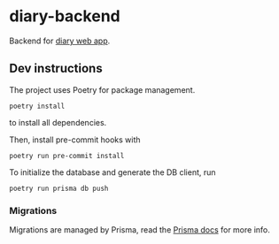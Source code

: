 # diary-backend
Backend for [diary web app](https://csgang.xyz/r/diary).

## Dev instructions
The project uses Poetry for package management.
```
poetry install
```
to install all dependencies.

Then, install pre-commit hooks with
```
poetry run pre-commit install
```

To initialize the database and generate the DB client, run
```
poetry run prisma db push
```

### Migrations
Migrations are managed by Prisma, read the [Prisma docs](https://www.prisma.io/docs/concepts/components/prisma-migrate) for more info.
